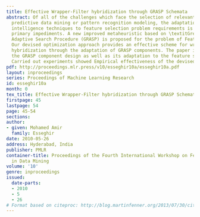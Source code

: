 ```yaml
---
title: Effective Wrapper-Filter hybridization through GRASP Schemata
abstract: Of all of the challenges which face the selection of relevant features for
  predictive data mining or pattern recognition modeling, the adaptation of computational
  intelligence techniques to feature selection problem requirements is one of the
  primary impediments. A new improved metaheuristic based on \textitGreedy Randomized
  Adaptive Search Procedure (GRASP) is proposed for the problem of Feature Selection.
  Our devised optimization approach provides an effective scheme for wrapper-filter
  hybridization through the adaptation of GRASP components. The paper investigates,
  the GRASP component design as well as its adaptation to the feature selection problem.
  Carried out experiments showed Empirical effectiveness of the devised approach.
pdf: http://proceedings.mlr.press/v10/esseghir10a/esseghir10a.pdf
layout: inproceedings
series: Proceedings of Machine Learning Research
id: esseghir10a
month: 0
tex_title: Effective Wrapper-Filter hybridization through GRASP Schemata
firstpage: 45
lastpage: 54
page: 45-54
sections: 
author:
- given: Mohamed Amir
  family: Esseghir
date: 2010-05-26
address: Hyderabad, India
publisher: PMLR
container-title: Proceedings of the Fourth International Workshop on Feature Selection
  in Data Mining
volume: '10'
genre: inproceedings
issued:
  date-parts:
  - 2010
  - 5
  - 26
# Format based on citeproc: http://blog.martinfenner.org/2013/07/30/citeproc-yaml-for-bibliographies/
---
```

